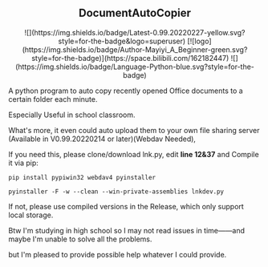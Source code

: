 
<h2 align="center">DocumentAutoCopier</h2>
<p align="center">
![](https://img.shields.io/badge/Latest-0.99.20220227-yellow.svg?style=for-the-badge&logo=superuser)
[![logo](https://img.shields.io/badge/Author-Mayiyi_A_Beginner-green.svg?style=for-the-badge)](https://space.bilibili.com/162182447)
![](https://img.shields.io/badge/Language-Python-blue.svg?style=for-the-badge)


A python program to auto copy recently opened Office documents to a certain folder each minute.

Especially Useful in school classroom.

What's more, it even could auto upload them to your own file sharing server (Available in V0.99.20220214 or later)(Webdav Needed),

If you need this, please clone/download lnk.py, edit **line 12&37** and Compile it via pip:

```
pip install pypiwin32 webdav4 pyinstaller

pyinstaller -F -w --clean --win-private-assemblies lnkdev.py
```

If not, please use compiled versions in the Release, which only support local storage.

Btw I'm studying in high school so I may not read issues in time——and maybe I'm unable to solve all the problems. 

but I'm pleased to provide possible help whatever I could provide.
